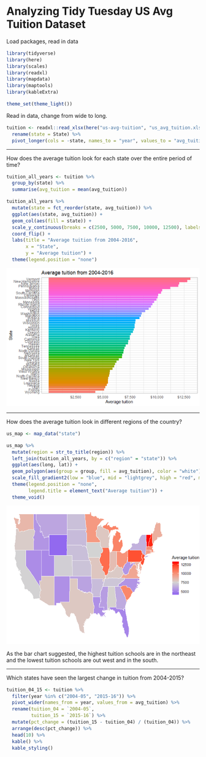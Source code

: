 Analyzing Tidy Tuesday US Avg Tuition Dataset
================

Load packages, read in data

``` r
library(tidyverse)
library(here)
library(scales)
library(readxl)
library(mapdata)
library(maptools)
library(kableExtra)
```

``` r
theme_set(theme_light())
```

Read in data, change from wide to long.

``` r
tuition <- readxl::read_xlsx(here("us-avg-tuition", "us_avg_tuition.xlsx")) %>% 
  rename(state = State) %>% 
  pivot_longer(cols = -state, names_to = "year", values_to = "avg_tuition")
```

-----

How does the average tuition look for each state over the entire period
of time?

``` r
tuition_all_years <- tuition %>% 
  group_by(state) %>% 
  summarise(avg_tuition = mean(avg_tuition))
```

``` r
tuition_all_years %>% 
  mutate(state = fct_reorder(state, avg_tuition)) %>% 
  ggplot(aes(state, avg_tuition)) +
  geom_col(aes(fill = state)) +
  scale_y_continuous(breaks = c(2500, 5000, 7500, 10000, 12500), labels = dollar_format()) +
  coord_flip() +
  labs(title = "Average tuition from 2004-2016",
       x = "State",
       y = "Average tuition") +
  theme(legend.position = "none")
```

![](us_avg_tuition_files/figure-gfm/tuition_all_years-1.png)<!-- -->

-----

How does the average tuition look in different regions of the country?

``` r
us_map <- map_data("state")
```

``` r
us_map %>% 
  mutate(region = str_to_title(region)) %>% 
  left_join(tuition_all_years, by = c("region" = "state")) %>% 
  ggplot(aes(long, lat)) +
  geom_polygon(aes(group = group, fill = avg_tuition), color = "white") +
  scale_fill_gradient2(low = "blue", mid = "lightgrey", high = "red", midpoint = 7500, name = "Average tuition") +
  theme(legend.position = "none",
        legend.title = element_text("Average tuition")) +
  theme_void()
```

![](us_avg_tuition_files/figure-gfm/unnamed-chunk-6-1.png)<!-- -->

As the bar chart suggested, the highest tuition schools are in the
northeast and the lowest tuition schools are out west and in the south.

-----

Which states have seen the largest change in tuition from 2004-2015?

``` r
tuition_04_15 <- tuition %>% 
  filter(year %in% c("2004-05", "2015-16")) %>% 
  pivot_wider(names_from = year, values_from = avg_tuition) %>% 
  rename(tuition_04 = `2004-05`,
         tuition_15 = `2015-16`) %>% 
  mutate(pct_change = (tuition_15 - tuition_04) / (tuition_04)) %>% 
  arrange(desc(pct_change)) %>% 
  head(10) %>% 
  kable() %>% 
  kable_styling()
```
